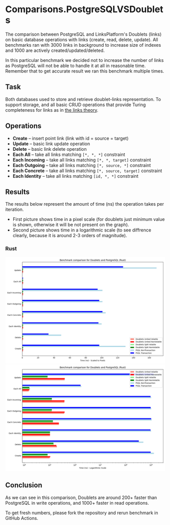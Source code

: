 # Comparisons.PostgreSQLVSDoublets

The comparison between PostgreSQL and LinksPlatform's Doublets (links) on basic database operations with links (create, read, delete, update).
All benchmarks ran with 3000 links in background to increase size of indexes and 1000 are actively created/updated/deleted.

In this particular benchmark we decided not to increase the number of links as PostgreSQL will not be able to handle it at all in reasonable time. Remember that to get accurate result we ran this benchmark multiple times.

## Task

Both databases used to store and retrieve doublet-links representation. To support storage, and all basic CRUD operations that provide Turing completeness for links as in [the links theory](https://habr.com/ru/articles/895896).

## Operations
- **Create** – insert point link (link with id = source = target)
- **Update** – basic link update operation
- **Delete** – basic link delete operation
- **Each All** – take all links matching `[*, *, *]` constraint
- **Each Incoming** – take all links matching `[*, *, target]` constraint
- **Each Outgoing** – take all links matching `[*, source, *]` constraint
- **Each Concrete** – take all links matching `[*, source, target]` constraint
- **Each Identity** – take all links matching `[id, *, *]` constraint

## Results
The results below represent the amount of time (ns) the operation takes per iteration.
- First picture shows time in a pixel scale (for doublets just minimum value is shown, otherwise it will be not present on the graph).
- Second picture shows time in a logarithmic scale (to see diffrence clearly, because it is around 2-3 orders of magnitude).

### Rust
![Image of Rust benchmark (pixel scale)](https://github.com/linksplatform/Comparisons.PostgreSQLVSDoublets/blob/gh-pages/Docs/bench_rust.png?raw=true)
![Image of Rust benchmark (log scale)](https://github.com/linksplatform/Comparisons.PostgreSQLVSDoublets/blob/gh-pages/Docs/bench_rust_log_scale.png?raw=true)

## Conclusion

As we can see in this comparison, Doublets are around 200+ faster than PostgreSQL in write operations, and 1000+ faster in read operations.

To get fresh numbers, please fork the repository and rerun benchmark in GitHub Actions.
